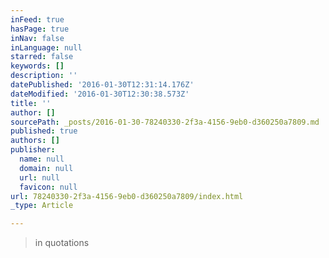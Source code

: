 ```yaml
---
inFeed: true
hasPage: true
inNav: false
inLanguage: null
starred: false
keywords: []
description: ''
datePublished: '2016-01-30T12:31:14.176Z'
dateModified: '2016-01-30T12:30:38.573Z'
title: ''
author: []
sourcePath: _posts/2016-01-30-78240330-2f3a-4156-9eb0-d360250a7809.md
published: true
authors: []
publisher:
  name: null
  domain: null
  url: null
  favicon: null
url: 78240330-2f3a-4156-9eb0-d360250a7809/index.html
_type: Article

---
```

> in quotations